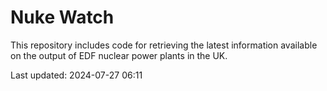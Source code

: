 # Nuke Watch

This repository includes code for retrieving the latest information available on the output of EDF nuclear power plants in the UK.

Last updated: 2024-07-27 06:11